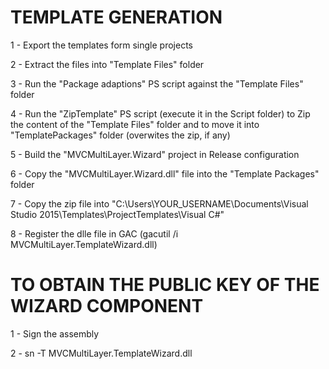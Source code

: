 TEMPLATE GENERATION
====================
1 - Export the templates form single projects

2 - Extract the files into "Template Files" folder

3 - Run the "Package adaptions" PS script against the "Template Files" folder

4 - Run the "ZipTemplate" PS script (execute it in the Script folder) to Zip the content of the "Template Files" folder and to move it into "TemplatePackages" folder (overwites the zip, if any)

5 - Build the "MVCMultiLayer.Wizard" project in Release configuration

6 - Copy the "MVCMultiLayer.Wizard.dll" file into the "Template Packages" folder

7 - Copy the zip file into "C:\Users\YOUR_USERNAME\Documents\Visual Studio 2015\Templates\ProjectTemplates\Visual C#\"

8 - Register the dlle file in GAC (gacutil /i MVCMultiLayer.TemplateWizard.dll)


TO OBTAIN THE PUBLIC KEY OF THE WIZARD COMPONENT
================================================
1 - Sign the assembly

2 - sn -T MVCMultiLayer.TemplateWizard.dll
